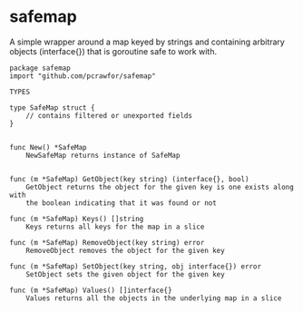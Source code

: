 safemap
===========

A simple wrapper around a map keyed by strings and containing arbitrary objects (interface{}) that is goroutine safe to work with.

    package safemap
    import "github.com/pcrawfor/safemap"

    TYPES

    type SafeMap struct {
        // contains filtered or unexported fields
    }


    func New() *SafeMap
        NewSafeMap returns instance of SafeMap


    func (m *SafeMap) GetObject(key string) (interface{}, bool)
        GetObject returns the object for the given key is one exists along with
        the boolean indicating that it was found or not

    func (m *SafeMap) Keys() []string
        Keys returns all keys for the map in a slice

    func (m *SafeMap) RemoveObject(key string) error
        RemoveObject removes the object for the given key

    func (m *SafeMap) SetObject(key string, obj interface{}) error
        SetObject sets the given object for the given key

    func (m *SafeMap) Values() []interface{}
        Values returns all the objects in the underlying map in a slice
